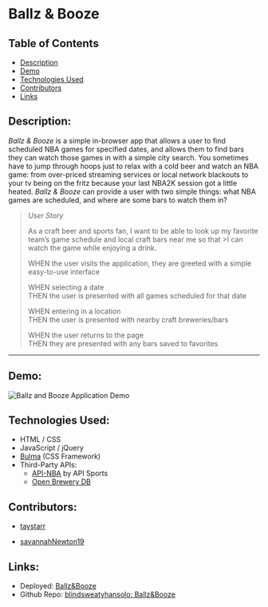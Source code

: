 # Ballz & Booze

## Table of Contents 
- [Description](#description)
- [Demo](#demo)
- [Technologies Used](#technologies-used)
- [Contributors](#contributors)
- [Links](#links)


## Description:
*Ballz & Booze* is a simple in-browser app that allows a user to find scheduled NBA games for specified dates, and allows them to find bars they can watch those games in with a simple city search. You sometimes have to jump through hoops just to relax with a cold beer and watch an NBA game: from over-priced streaming services or local network blackouts to your tv being on the fritz because your last NBA2K session got a little heated. *Ballz & Booze* can provide a user with two simple things: what NBA games are scheduled, and where are some bars to watch them in?

>*User Story*
>
>As a craft beer and sports fan, I want to be able to look up my favorite team’s game schedule and local craft bars near me so that >I can watch the game while enjoying a drink.
>
>WHEN the user visits the application, they are greeted with a simple easy-to-use interface
>
>WHEN selecting a date <br>
>THEN the user is presented with all games scheduled for that date
>
>WHEN entering in a location <br>
>THEN the user is presented with nearby craft breweries/bars
>
>WHEN the user returns to the page <br>
>THEN they are presented with any bars saved to favorites

---

## Demo:
![Ballz and Booze Application Demo](./assets/images/Ballz%20And%20Booze%20Demo.gif)

## Technologies Used:
- HTML / CSS
- JavaScript / jQuery
- [Bulma](https://bulma.io/) (CSS Framework)
- Third-Party APIs:
    - [API-NBA](https://rapidapi.com/api-sports/api/api-nba) by API Sports
    - [Open Brewery DB](https://www.openbrewerydb.org/)

## Contributors:
- [taystarr](https://github.com/taystarr)

- [savannahNewton19](https://github.com/SavannahNewton19)


## Links:
- Deployed: [Ballz&Booze](https://blindsweatyhansolo.github.io/ballzandbooze)
- Github Repo: [blindsweatyhansolo: Ballz&Booze](https://github.com/blindsweatyhansolo/ballzandbooze)